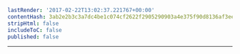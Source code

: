 ```yaml
lastRender: '2017-02-22T13:02:37.221767+00:00'
contentHash: 3ab2e2b3c3a7dc4be1c074cf2622f2905290903a4e375f90d8136af3ee2c1cea
stripHtml: false
includeToC: false
published: false

```
---




































































